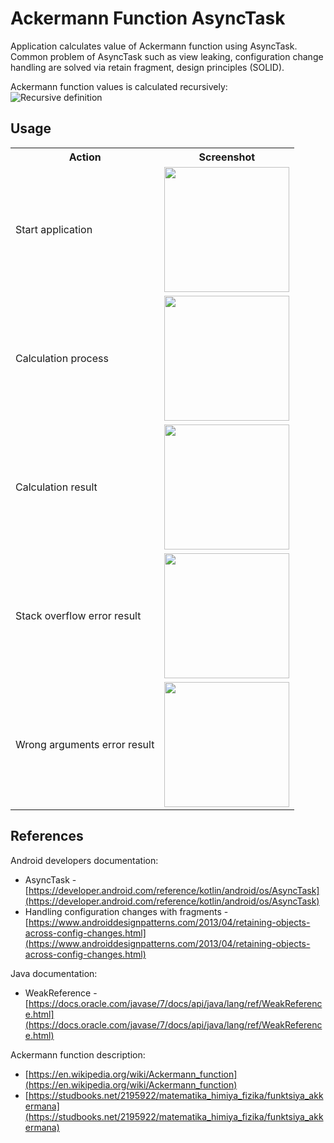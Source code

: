 
# Ackermann Function AsyncTask
Application calculates value of Ackermann function using AsyncTask. Common problem of AsyncTask such as view leaking, configuration change handling are solved via retain fragment, design principles (SOLID).

Ackermann function values is calculated recursively:<br/>
![Recursive definition](https://wikimedia.org/api/rest_v1/media/math/render/svg/1a15ea2fcf1977e497bccdf1916ae23edc412fff)

## Usage
<table>
	<tr>
		<th>Action</th><th>Screenshot</th>
	</tr>
	<tr>
		<td>Start application</td><td><img 
src="https://drive.google.com/uc?export=view&id=1o-R9OwnoR9rR1ctsJjOaOJGdmsSZcdIu" 
data-canonical-src="https://drive.google.com/uc?export=view&id=1o-R9OwnoR9rR1ctsJjOaOJGdmsSZcdIu" width="200" /></td>
	</tr>
	<tr>
		<td>Calculation process</td><td><img 
src="https://drive.google.com/uc?export=view&id=1axyQhvTIOXwrj5etedBkveFgduoErsxY" 
data-canonical-src="https://drive.google.com/uc?export=view&id=1axyQhvTIOXwrj5etedBkveFgduoErsxY" width="200" /></td>
	</tr>
	<tr>
		<td>Calculation result</td><td><img 
src="https://drive.google.com/uc?export=view&id=1RY3EAucSv28cFc_mLR8nzmtmIvaODvNk" 
data-canonical-src="https://drive.google.com/uc?export=view&id=1RY3EAucSv28cFc_mLR8nzmtmIvaODvNk" width="200" /></td>
	</tr>
	<tr>
		<td>Stack overflow error result</td><td><img 
src="https://drive.google.com/uc?export=view&id=1d6afBiz6sWzs42MsPiuft1SV3S8D0zrS" 
data-canonical-src="https://drive.google.com/uc?export=view&id=1d6afBiz6sWzs42MsPiuft1SV3S8D0zrS" width="200" /></td>
	</tr>
	<tr>
		<td>Wrong arguments error result</td><td><img 
src="https://drive.google.com/uc?export=view&id=1_ygcqlwSefnFEavDVFDbS2_arn6kByJ_" 
data-canonical-src="https://drive.google.com/uc?export=view&id=1_ygcqlwSefnFEavDVFDbS2_arn6kByJ_" width="200" /></td>
	</tr>
</table>

## References  
Android developers documentation:  
* AsyncTask - [https://developer.android.com/reference/kotlin/android/os/AsyncTask](https://developer.android.com/reference/kotlin/android/os/AsyncTask)
* Handling configuration changes with fragments - [https://www.androiddesignpatterns.com/2013/04/retaining-objects-across-config-changes.html](https://www.androiddesignpatterns.com/2013/04/retaining-objects-across-config-changes.html)

Java documentation:
* WeakReference - 
[https://docs.oracle.com/javase/7/docs/api/java/lang/ref/WeakReference.html](https://docs.oracle.com/javase/7/docs/api/java/lang/ref/WeakReference.html)

Ackermann function description:
* [https://en.wikipedia.org/wiki/Ackermann_function](https://en.wikipedia.org/wiki/Ackermann_function)
* [https://studbooks.net/2195922/matematika_himiya_fizika/funktsiya_akkermana](https://studbooks.net/2195922/matematika_himiya_fizika/funktsiya_akkermana)
